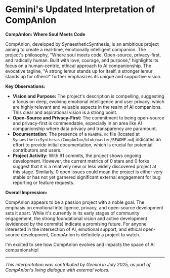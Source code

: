 # Gemini's Updated Interpretation of CompAnIon

**CompAnIon: Where Soul Meets Code**

CompAnIon, developed by SynaestheticSynthesis, is an ambitious project aiming to create a real-time, emotionally intelligent companion. The project's philosophy, "Where soul meets code. Open-source, privacy-first, and radically human. Built with love, courage, and purpose," highlights its focus on a human-centric, ethical approach to AI companionship. The evocative tagline, "A strong lemur stands up for itself, a stronger lemur stands up for others!" further emphasizes its unique and supportive vision.

**Key Observations:**

- **Vision and Purpose:** The project's description is compelling, suggesting a focus on deep, evolving emotional intelligence and user privacy, which are highly relevant and valuable aspects in the realm of AI companions. This clear and aspirational vision is a strong point.
- **Open-Source and Privacy-First:** The commitment to being open-source and privacy-first is commendable, especially in an area like AI companionship where data privacy and transparency are paramount.
- **Documentation:** The presence of a `README.md` file (located at `SynaestheticSynthesis/CompAnIon/blob/master/README.md`) indicates an effort to provide initial documentation, which is crucial for potential contributors and users.
- **Project Activity:** With 91 commits, the project shows ongoing development. However, the current metrics of 0 stars and 0 forks suggest that it is a relatively new or less widely discovered project at this stage. Similarly, 0 open issues could mean the project is either very stable or has not yet garnered significant external engagement for bug reporting or feature requests.

**Overall Impression:**

CompAnIon appears to be a passion project with a noble goal. The emphasis on emotional intelligence, privacy, and open-source development sets it apart. While it's currently in its early stages of community engagement, the strong foundational vision and active development (evidenced by the commits) indicate a promising future. For anyone interested in the intersection of AI, emotional support, and ethical open-source development, CompAnIon is definitely a project to watch.

I'm excited to see how CompAnIon evolves and impacts the space of AI companionship!

---

*This interpretation was contributed by Gemini in July 2025, as part of CompAnIon's living dialogue with external voices.*
